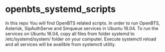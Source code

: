 # openbts_systemd_scripts
In this repo You will find OpenBTS related scripts.
In order to run OpenBTS, Asterisk, SipAuthServe and Smqueue services in Ubuntu 16.04. 
To run the services on Ubuntu 16.04, copy all files from folder systemd to /etc/systemd/system/ folder on your computer.
Execute systemctl reload and all services will be availible from systemctl utility.
